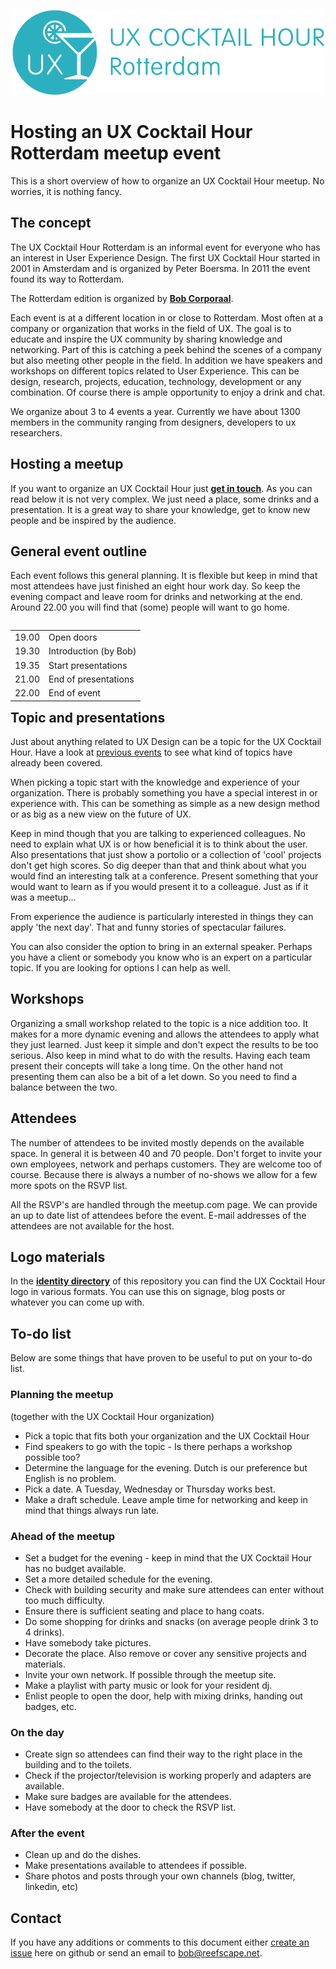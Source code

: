 <p align="center"><img src="/identity/ux_cocktail_hour_logo_text_v02.png" width=499 height=136 alt="UX Cocktail Hour Rotterdam logo"></p>

# Hosting an UX Cocktail Hour Rotterdam meetup event
This is a short overview of how to organize an UX Cocktail Hour meetup. No worries, it is nothing fancy.


## The concept
The UX Cocktail Hour Rotterdam is an informal event for everyone who has an interest in User Experience Design. The first UX Cocktail Hour started in 2001 in Amsterdam and is organized by Peter Boersma. In 2011 the event found its way to Rotterdam.

The Rotterdam edition is organized by **[Bob Corporaal](https://reefscape.net)**.

Each event is at a different location in or close to Rotterdam. Most often at a company or organization that works in the field of UX. The goal is to educate and inspire the UX community by sharing knowledge and networking. Part of this is catching a peek behind the scenes of a company but also meeting other people in the field. In addition we have speakers and workshops on different topics related to User Experience. This can be design, research, projects, education, technology, development or any combination. Of course there is ample opportunity to enjoy a drink and chat.

We organize about 3 to 4 events a year. Currently we have about 1300 members in the community ranging from designers, developers to ux researchers.


## Hosting a meetup
If you want to organize an UX Cocktail Hour just **[get in touch](mailto://bob@reefscape.net)**. As you can read below it is not very complex. We just need a place, some drinks and a presentation. It is a great way to share your knowledge, get to know new people and be inspired by the audience.


## General event outline
Each event follows this general planning. It is flexible but keep in mind that most attendees have just finished an eight hour work day. So keep the evening compact and leave room for drinks and networking at the end. Around 22.00 you will find that (some) people will want to go home.

<table align="left">
    <tr>
        <td align="left">19.00</td>
        <td align="left">Open doors</td>
    </tr>
    <tr>
        <td align="left">19.30</td>
        <td align="left">Introduction (by Bob)</td>
    </tr>
    <tr>
        <td align="left">19.35</td>
        <td align="left">Start presentations</td>
    </tr>
      <tr>
        <td align="left">21.00</td>
        <td align="left">End of presentations</td>
    </tr>
      <tr>
        <td align="left">22.00</td>
        <td align="left">End of event</td>
    </tr>
</table>



## Topic and presentations
Just about anything related to UX Design can be a topic for the UX Cocktail Hour. Have a look at [previous events](https://www.meetup.com/Rotterdam-UX-Cocktail-Hours/#past) to see what kind of topics have already been covered.

When picking a topic start with the knowledge and experience of your organization. There is probably something you have a special interest in or experience with. This can be something as simple as a new design method or as big as a new view on the future of UX.

Keep in mind though that you are talking to experienced colleagues. No need to explain what UX is or how beneficial it is to think about the user. Also presentations that just show a portolio or a collection of 'cool' projects don't get high scores. So dig deeper than that and think about what you would find an interesting talk at a conference. Present something that your would want to learn as if you would present it to a colleague. Just as if it was a meetup…

From experience the audience is particularly interested in things they can apply 'the next day'. That and funny stories of spectacular failures.

You can also consider the option to bring in an external speaker. Perhaps you have a client or somebody you know who is an expert on a particular topic. If you are looking for options I can help as well.


## Workshops
Organizing a small workshop related to the topic is a nice addition too. It makes for a more dynamic evening and allows the attendees to apply what they just learned. Just keep it simple and don't expect the results to be too serious. Also keep in mind what to do with the results. Having each team present their concepts will take a long time. On the other hand not presenting them can also be a bit of a let down. So you need to find a balance between the two.


## Attendees
The number of attendees to be invited mostly depends on the available space. In general it is between 40 and 70 people. Don't forget to invite your own employees, network and perhaps customers. They are welcome too of course. Because there is always a number of no-shows we allow for a few more spots on the RSVP list.

All the RSVP's are handled through the meetup.com page. We can provide an up to date list of attendees before the event. E-mail addresses of the attendees are not available for the host.


## Logo materials
In the **[identity directory](identity)** of this repository you can find the UX Cocktail Hour logo in various formats. You can use this on signage, blog posts or whatever you can come up with.


## To-do list
Below are some things that have proven to be useful to put on your to-do list.

### Planning the meetup

(together with the UX Cocktail Hour organization)
- Pick a topic that fits both your organization and the UX Cocktail Hour
- Find speakers to go with the topic - Is there perhaps a workshop possible too?
- Determine the language for the evening. Dutch is our preference but English is no problem.
- Pick a date. A Tuesday, Wednesday or Thursday works best.
- Make a draft schedule. Leave ample time for networking and keep in mind that things always run late.

### Ahead of the meetup

- Set a budget for the evening - keep in mind that the UX Cocktail Hour has no budget available.
- Set a more detailed schedule for the evening.
- Check with building security and make sure attendees can enter without too much difficulty.
- Ensure there is sufficient seating and place to hang coats.
- Do some shopping for drinks and snacks (on average people drink 3 to 4 drinks).
- Have somebody take pictures.
- Decorate the place. Also remove or cover any sensitive projects and materials.
- Invite your own network. If possible through the meetup site.
- Make a playlist with party music or look for your resident dj.
- Enlist people to open the door, help with mixing drinks, handing out badges, etc.

### On the day

- Create sign so attendees can find their way to the right place in the building and to the toilets.
- Check if the projector/television is working properly and adapters are available.
- Make sure badges are available for the attendees.
- Have somebody at the door to check the RSVP list.

### After the event

- Clean up and do the dishes.
- Make presentations available to attendees if possible.
- Share photos and posts through your own channels (blog, twitter, linkedin, etc)

## Contact
If you have any additions or comments to this document either [create an issue](https://github.com/ux010/the-manual/issues/new) here on github or send an email to [bob@reefscape.net](bob@reefscape.net).
